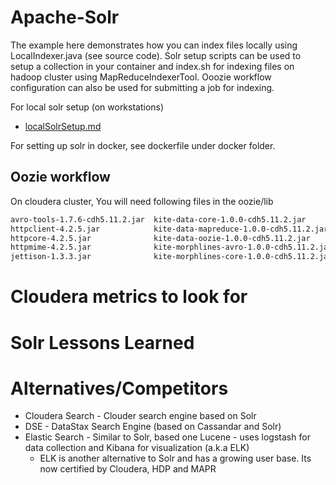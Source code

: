 # Apache-Solr
The example here demonstrates how you can index files locally using LocalIndexer.java (see source code). Solr setup scripts can be used to setup a collection in your container and index.sh for indexing files on hadoop cluster using MapReduceIndexerTool. Ooozie workflow configuration can also be used for submitting a job for indexing.

For local solr setup (on workstations)
* [localSolrSetup.md](localSolrSetup.md)

For setting up solr in docker, see dockerfile under docker folder.


## Oozie workflow
On cloudera cluster, You will need following files in the oozie/lib

```sh
avro-tools-1.7.6-cdh5.11.2.jar  kite-data-core-1.0.0-cdh5.11.2.jar        kite-morphlines-solr-core-1.0.0-cdh5.11.2.jar
httpclient-4.2.5.jar            kite-data-mapreduce-1.0.0-cdh5.11.2.jar   noggit-0.5.jar
httpcore-4.2.5.jar              kite-data-oozie-1.0.0-cdh5.11.2.jar       solr-core-4.10.3-cdh5.11.2.jar
httpmime-4.2.5.jar              kite-morphlines-avro-1.0.0-cdh5.11.2.jar  solr-solrj-4.10.3-cdh5.11.2.jar
jettison-1.3.3.jar              kite-morphlines-core-1.0.0-cdh5.11.2.jar

```

# Cloudera metrics to look for

# Solr Lessons Learned

# Alternatives/Competitors

* Cloudera Search - Clouder search engine based on Solr
* DSE - DataStax Search Engine (based on Cassandar and Solr)
* Elastic Search - Similar to Solr, based one Lucene - uses logstash for data collection and Kibana for visualization (a.k.a ELK)
  * ELK is another alternative to Solr and has a growing user base. Its now certified by Cloudera, HDP and MAPR
